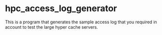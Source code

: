 hpc_access_log_generator
========================

This is a program that generates the sample access log that you required in account to test the 
large hyper cache servers.
